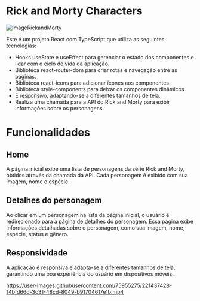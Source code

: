# Rick and Morty Characters

![imageRickandMorty](https://user-images.githubusercontent.com/75955275/221437074-8cbc0021-6a87-43f5-8720-10410a492fdd.png)

Este é um projeto React com TypeScript que utiliza as seguintes tecnologias:

* Hooks useState e useEffect para gerenciar o estado dos componentes e lidar com o ciclo de vida da aplicação.
* Biblioteca react-router-dom para criar rotas e navegação entre as páginas.
* Biblioteca react-icons para adicionar ícones aos componentes.
* Biblioteca style-components para deixar os componentes dinâmicos
 * É responsivo, adaptando-se a diferentes tamanhos de tela.
* Realiza uma chamada para a API do Rick and Morty para exibir informações sobre os personagens.


# Funcionalidades
## Home
A página inicial exibe uma lista de personagens da série Rick and Morty, obtidos através da chamada da API. Cada personagem é exibido com sua imagem, nome e espécie.

## Detalhes do personagem
Ao clicar em um personagem na lista da página inicial, o usuário é redirecionado para a página de detalhes do personagem. Essa página exibe informações detalhadas sobre o personagem, como sua imagem, nome, espécie, status e gênero.

## Responsividade
A aplicação é responsiva e adapta-se a diferentes tamanhos de tela, garantindo uma boa experiência do usuário em dispositivos móveis.

https://user-images.githubusercontent.com/75955275/221437428-14bfd66d-3c31-48cd-8049-b91704617e1b.mp4


